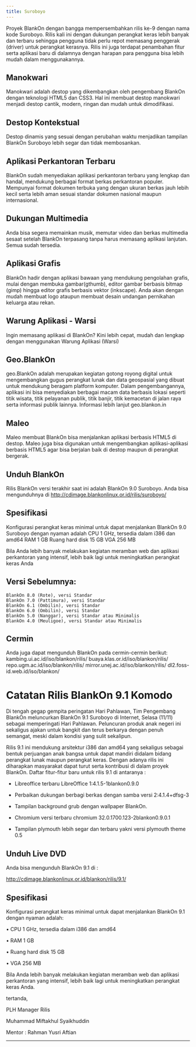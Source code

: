 ```yaml
---
title: Suroboyo
---
```


Proyek BlankOn dengan bangga mempersembahkan rilis ke-9 dengan nama kode Suroboyo. Rilis kali ini dengan dukungan perangkat keras lebih banyak dan terbaru sehingga pengguna tidak perlu repot memasang penggerak (driver) untuk perangkat kerasnya. Rilis ini juga terdapat penambahan fitur serta aplikasi baru di dalamnya dengan harapan para pengguna bisa lebih mudah dalam menggunakannya.

## Manokwari

Manokwari adalah destop yang dikembangkan oleh pengembang BlankOn dengan teknologi HTML5 dan CSS3. Hal ini membuat destop manokwari menjadi destop cantik, modern, ringan dan mudah untuk dimodifikasi.

## Destop Kontekstual
Destop dinamis yang sesuai dengan perubahan waktu menjadikan tampilan BlankOn Suroboyo lebih segar dan tidak membosankan.

## Aplikasi Perkantoran Terbaru
BlankOn sudah menyediakan aplikasi perkantoran terbaru yang lengkap dan handal, mendukung berbagai format berkas perkantoran populer. 
Mempunyai format dokumen terbuka yang dengan ukuran berkas jauh lebih kecil serta lebih aman sesuai standar dokumen nasional maupun internasional.

## Dukungan Multimedia
Anda bisa segera memainkan musik, memutar video dan berkas multimedia sesaat setelah BlankOn terpasang tanpa harus memasang aplikasi lanjutan. Semua sudah tersedia.

## Aplikasi Grafis
BlankOn hadir dengan aplikasi bawaan yang mendukung pengolahan grafis, mulai dengan membuka gambar(gthumb), editor gambar berbasis bitmap (gimp) hingga editor grafis berbasis vektor (inkscape). Anda akan dengan mudah membuat logo ataupun membuat desain undangan pernikahan keluarga atau rekan.

## Warung Aplikasi - Warsi
Ingin memasang aplikasi di BlankOn? Kini lebih cepat, mudah dan lengkap dengan menggunakan Warung Aplikasi (Warsi)

## Geo.BlankOn
geo.BlankOn adalah merupakan kegiatan gotong royong digital untuk mengembangkan gugus perangkat lunak dan data geospasial yang dibuat untuk mendukung beragam platform komputer. Dalam pengembangannya, aplikasi ini bisa menyediakan berbagai macam data berbasis lokasi seperti titik wisata, titik pelayanan publik, titik banjir, titik kemacetan di jalan raya serta informasi publik lainnya.
Informasi lebih lanjut geo.blankon.in

## Maleo
Maleo membuat BlankOn bisa menjalankan aplikasi berbasis HTML5 di destop. Maleo juga bisa digunakan untuk mengembangkan aplikasi-aplikasi berbasis HTML5 agar bisa berjalan baik di destop maupun di perangkat bergerak.

## Unduh BlankOn
Rilis BlankOn versi terakhir saat ini adalah BlankOn 9.0 Suroboyo. Anda bisa mengunduhnya di http://cdimage.blankonlinux.or.id/rilis/suroboyo/

## Spesifikasi
Konfigurasi perangkat keras minimal untuk dapat menjalankan BlankOn 9.0 Suroboyo dengan nyaman adalah
    CPU 1 GHz, tersedia dalam i386 dan amd64
    RAM 1 GB
    Ruang hard disk 15 GB
    VGA 256 MB

Bila Anda lebih banyak melakukan kegiatan meramban web dan aplikasi perkantoran yang intensif, lebih baik lagi untuk meningkatkan perangkat keras Anda

## Versi Sebelumnya:
    BlankOn 8.0 (Rote), versi Standar
    BlankOn 7.0 (Pattimura), versi Standar
    BlankOn 6.1 (Ombilin), versi Standar
    BlankOn 6.0 (Ombilin), versi Standar
    BlankOn 5.0 (Nanggar), versi Standar atau Minimalis
    BlankOn 4.0 (Meuligoe), versi Standar atau Minimalis

## Cermin
Anda juga dapat mengunduh BlankOn pada cermin-cermin berikut:
    kambing.ui.ac.id/iso/blankon/rilis/
    buaya.klas.or.id/iso/blankon/rilis/
    repo.ugm.ac.id/iso/blankon/rilis/
    mirror.unej.ac.id/iso/blankon/rilis/
    dl2.foss-id.web.id/iso/blankon/


# Catatan Rilis BlankOn 9.1 Komodo

Di tengah gegap gempita peringatan Hari Pahlawan, Tim Pengembang BlankOn meluncurkan BlankOn 9.1 Suroboyo di Internet, Selasa (11/11) sebagai memperingati Hari Pahlawan. Peluncuran produk anak negeri ini sekaligus ajakan untuk bangkit dan terus berkarya dengan penuh semangat, meski dalam kondisi yang sulit sekalipun.

Rilis 9.1 ini mendukung arsitektur i386 dan amd64 yang sekaligus sebagai bentuk perjuangan anak bangsa untuk dapat mandiri didalam bidang perangkat lunak maupun perangkat keras. Dengan adanya rilis ini diharapkan masyarakat dapat turut serta kontribusi di dalam proyek BlankOn. Daftar fitur-fitur baru untuk rilis 9.1 di antaranya :

  *  Libreoffice terbaru LibreOffice 1:4.1.5-1blankon0.9.0

  *  Perbaikan dukungan berbagi berkas dengan samba versi 2:4.1.4+dfsg-3

  *  Tampilan background grub dengan wallpaper BlankOn.

  *  Chromium versi terbaru chromium 32.0.1700.123-2blankon0.9.0.1

  *  Tampilan plymouth lebih segar dan terbaru yakni versi plymouth theme 0.5


## Unduh Live DVD

Anda bisa mengunduh BlankOn 9.1 di :

http://cdimage.blankonlinux.or.id/blankon/rilis/9.1/


## Spesifikasi
Konfigurasi perangkat keras minimal untuk dapat menjalankan BlankOn 9.1 dengan nyaman adalah:

• CPU 1 GHz, tersedia dalam i386 dan amd64

• RAM 1 GB

• Ruang hard disk 15 GB

• VGA 256 MB

Bila Anda lebih banyak melakukan kegiatan meramban web dan aplikasi perkantoran yang intensif, lebih baik lagi untuk meningkatkan perangkat keras Anda.

tertanda,

PLH Manager Rilis

Muhammad Miftakhul Syaikhuddin


Mentor : Rahman Yusri Aftian



---
 



